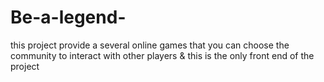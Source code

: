 # Be-a-legend-
this project provide a several online games that you can choose the community to interact with other players &
this is the only front end of the project
